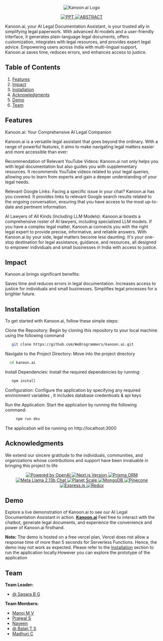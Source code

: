 <p align="center">
  <img src="https://github.com/WeBrogrammers/kanoon.ai/assets/118743210/40591ff4-b6e4-47f1-935e-ba27ae7f3c26" alt="Kanoon.ai Logo">
</p>

<p align="center">
  <a href="https://s3.ap-south-1.amazonaws.com/kanoon.ai/Abstract.docx">
    <img src="https://img.shields.io/badge/PPT-ec1c24?style=for-the-badge" alt="PPT">
  </a>
  <a href="https://s3.ap-south-1.amazonaws.com/kanoon.ai/Abstract.docx">
    <img src="https://img.shields.io/badge/ABSTRACT-13e3db?style=for-the-badge" alt="ABSTRACT">
  </a>
</p>

Kanoon.ai, your AI Legal Documentation Assistant, is your trusted ally in simplifying legal paperwork. With advanced AI models and a user-friendly interface, it generates plain-language legal documents, offers customization, integrates with legal resources, and provides expert legal advice. Empowering users across India with multi-lingual support, Kanoon.ai saves time, reduces errors, and enhances access to justice.

## Table of Contents


1. [Features](#features)
2. [Impact](#impact)
3. [Installation](#installation)
4. [Acknowledgments](#acknowledgments)
5. [Demo](#demo)
6. [Team](#team)


## Features

Kanoon.ai: Your Comprehensive AI Legal Companion

Kanoon.ai is a versatile legal assistant that goes beyond the ordinary. With a range of powerful features, it aims to make navigating legal matters easier and more accessible than ever:

Recommendation of Relevant YouTube Videos: Kanoon.ai not only helps you with legal documentation but also guides you with supplementary resources. It recommends YouTube videos related to your legal queries, allowing you to learn from experts and gain a deeper understanding of your legal needs.

Relevant Google Links: Facing a specific issue in your chat? Kanoon.ai has you covered. It provides links to relevant Google search results related to the ongoing conversation, ensuring that you have access to the most up-to-date and pertinent information.

AI Lawyers of All Kinds (Including LLM Models): Kanoon.ai boasts a comprehensive roster of AI lawyers, including specialized LLM models.
If you have a complex legal matter, Kanoon.ai connects you with the right legal expert to provide precise, informative, and reliable answers.
With Kanoon.ai by your side, legal matters become less daunting. It's your one-stop destination for legal assistance, guidance, and resources, all designed to empower individuals and small businesses in India with access to justice.

## Impact

Kanoon.ai brings significant benefits:

Saves time and reduces errors in legal documentation.
Increases access to justice for individuals and small businesses.
Simplifies legal processes for a brighter future.

## Installation

To get started with Kanoon.ai, follow these simple steps:

Clone the Repository:
Begin by cloning this repository to your local machine using the following command

```bash
   git clone https://github.com/WeBrogrammers/kanoon.ai.git
```
Navigate to the Project Directory: Move into the project directory
 ``` bash
   cd kanoon.ai
 ```
Install Dependencies: Install the required dependencies by running:

 ```bash
    npm install
```
Configuration: Configure the application by specifying any required environment variables , It includes database credentioals & api keys

Run the Application: Start the application by running the following command:
  
 ```bash
      npm run dev
 ```
 The application will be running on http://localhost:3000
    

## Acknowledgments

We extend our sincere gratitude to the individuals, communities, and organizations whose contributions and support have been invaluable in bringing this project to life

<p align="center">
  <a href="https://openai.com">
    <img src="https://img.shields.io/badge/Powered%20by-OpenAI-9cf?logo=openai&style=flat-square" alt="Powered by OpenAI">
  </a>
  <a href="https://nextjs.org/">
    <img src="https://img.shields.io/badge/Next.js-13.5-blue?style=flat-square&logo=next.js" alt="Next.js Version">
  </a>
  <a href="https://www.prisma.io/">
    <img src="https://img.shields.io/badge/Prisma-ORM-green?style=flat-square" alt="Prisma ORM">
  </a>
    <a href="https://your-llama-website.com/">
    <img src="https://img.shields.io/badge/Meta%20LLama-2.13b%20Chat-ff69b4?style=flat-square" alt="Meta Llama 2.13b Chat">
  </a>
  <a href="https://replicate.com/meta/llama-2-13b-chat">
    <img src="https://img.shields.io/badge/Planet%20Scale-Database%20Solution-yellow?style=flat-square" alt="Planet Scale">
  </a>
  <a href="https://www.mongodb.com/">
    <img src="https://img.shields.io/badge/MongoDB-Database%20Solution-green?style=flat-square&logo=mongodb" alt="MongoDB">
  </a>
  <a href="https://www.pinecone.io/">
    <img src="https://img.shields.io/badge/Pinecone-Vector%20Database-yellow?style=flat-square&logo=pinecone" alt="Pinecone">
  </a>
   <a href="https://expressjs.com/">
    <img src="https://img.shields.io/badge/Express.js-Web%20Framework-lightgrey?style=flat-square&logo=express" alt="Express.js">
  </a>
  <a href="https://redux.js.org/">
    <img src="https://img.shields.io/badge/Redux-State%20Management-yellow?style=flat-square&logo=redux" alt="Redux">
  </a>
</p>


## Demo

Explore a live demonstration of Kanoon.ai to see our AI Legal Documentation Assistant in action.
[**Kanoon.ai**](https://kanoon-ai.vercel.app/)
Feel free to interact with the chatbot, generate legal documents, and experience the convenience and power of Kanoon.ai firsthand.

**Note:**
The demo is hosted on a free vercel plan, Vercel does not allow a response time of more than 5 seconds for Serverless Functions. Hence, the demo may not work as expected. Please refer to the [Installation](#installation) section to run the application locally.However you can explore the prototype of the application

## Team

**Team Leader:**
- [@ Sagara B G](https://github.com/Sagarabg)

**Team Members:**
- [Manoj M V](https://github.com/Manoj-M-V)
- [Prajwal S](https://github.com/TheKenKaneki)
- [Naveen](https://github.com/gaonkarBhai)
- [@ Balaji T S](https://github.com/balaji-ts-18)
- [Madhuri C](https://github.com/madhuricmouly)
